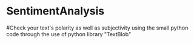# SentimentAnalysis
#Check your text's polarity as well as subjectivity using the small python code through the use of python library "TextBlob"
